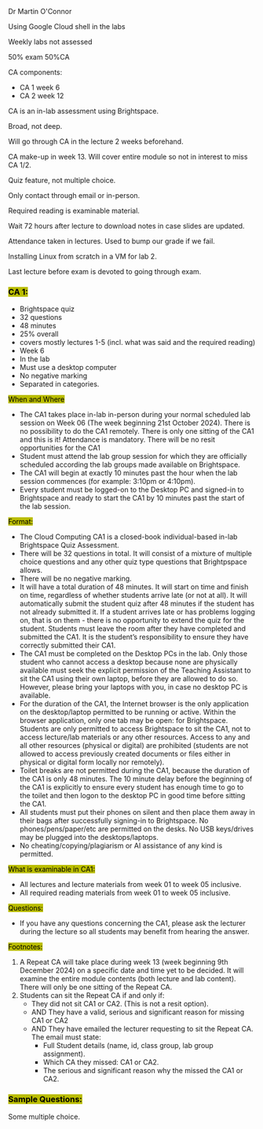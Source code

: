 Dr Martin O'Connor

Using Google Cloud shell in the labs

Weekly labs not assessed

50% exam 50%CA

CA components:
- CA 1 week 6 
- CA 2 week 12

CA is an in-lab assessment using Brightspace.

Broad, not deep.

Will go through CA in the lecture 2 weeks beforehand.

CA make-up in week 13. Will cover entire module so not in interest to miss CA 1/2.

Quiz feature, not multiple choice.

Only contact through email or in-person.

Required reading is examinable material.

Wait 72 hours after lecture to download notes in case slides are updated.

Attendance taken in lectures. Used to bump our grade if we fail.

Installing Linux from scratch in a VM for lab 2.

Last lecture before exam is devoted to going through exam.

### <mark style="background: #BABD00;">CA 1:</mark>
- Brightspace quiz
- 32 questions
- 48 minutes
- 25% overall
- covers mostly lectures 1-5 (incl. what was said and the required reading)
- Week 6
- In the lab
- Must use a desktop computer
- No negative marking
- Separated in categories.

<mark style="background: #BABD00;">When and Where</mark>
- The CA1 takes place in-lab in-person during your normal scheduled lab session on Week 06 (The week beginning 21st October 2024). There is no possibility to do the CA1 remotely. There is only one sitting of the CA1 and this is it! Attendance is mandatory. There will be no resit opportunities for the CA1
- Student must attend the lab group session for which they are officially scheduled according the lab groups made available on Brightspace.
- The CA1 will begin at exactly 10 minutes past the hour when the lab session commences (for example: 3:10pm or 4:10pm).
- Every student must be logged-on to the Desktop PC and signed-in to Brightspace and ready to start the CA1 by 10 minutes past the start of the lab session.
    

<mark style="background: #BABD00;">Format:</mark>
- The Cloud Computing CA1 is a closed-book individual-based in-lab Brightspace Quiz Assessment.
- There will be 32 questions in total. It will consist of a mixture of multiple choice questions and any other quiz type questions that Brightpspace allows.
- There will be no negative marking.
- It will have a total duration of 48 minutes. It will start on time and finish on time, regardless of whether students arrive late (or not at all). It will automatically submit the student quiz after 48 minutes if the student has not already submitted it. If a student arrives late or has problems logging on, that is on them - there is no opportunity to extend the quiz for the student. Students must leave the room after they have completed and submitted the CA1. It is the student’s responsibility to ensure they have correctly submitted their CA1.
- The CA1 must be completed on the Desktop PCs in the lab. Only those student who cannot access a desktop because none are physically available must seek the explicit permission of the Teaching Assistant to sit the CA1 using their own laptop, before they are allowed to do so. However, please bring your laptops with you, in case no desktop PC is available.
- For the duration of the CA1, the Internet browser is the only application on the desktop/laptop permitted to be running or active. Within the browser application, only one tab may be open: for Brightspace. Students are only permitted to access Brightspace to sit the CA1, not to access lecture/lab materials or any other resources. Access to any and all other resources (physical or digital) are prohibited (students are not allowed to access previously created documents or files either in physical or digital form locally nor remotely).
- Toilet breaks are not permitted during the CA1, because the duration of the CA1 is only 48 minutes. The 10 minute delay before the beginning of the CA1 is explicitly to ensure every student has enough time to go to the toilet and then logon to the desktop PC in good time before sitting the CA1.
- All students must put their phones on silent and then place them away in their bags after successfully signing-in to Brightspace. No phones/pens/paper/etc are permitted on the desks. No USB keys/drives may be plugged into the desktops/laptops.
- No cheating/copying/plagiarism or AI assistance of any kind is permitted.
    

<mark style="background: #BABD00;">What is examinable in CA1:</mark>
- All lectures and lecture materials from week 01 to week 05 inclusive.
- All required reading materials from week 01 to week 05 inclusive.
    

<mark style="background: #BABD00;">Questions:</mark>
- If you have any questions concerning the CA1, please ask the lecturer during the lecture so all students may benefit from hearing the answer.

<mark style="background: #BABD00;">Footnotes:</mark>
1. A Repeat CA will take place during week 13 (week beginning 9th December 2024) on a specific date and time yet to be decided. It will examine the entire module contents (both lecture and lab content). There will only be one sitting of the Repeat CA.
2. Students can sit the Repeat CA if and only if:
    - They did not sit CA1 or CA2. (This is not a resit option).
    - AND They have a valid, serious and significant reason for missing CA1 or CA2
    - AND They have emailed the lecturer requesting to sit the Repeat CA. The email must state:
        - Full Student details (name, id, class group, lab group assignment).
        - Which CA they missed: CA1 or CA2.
        - The serious and significant reason why the missed the CA1 or CA2.

### <mark style="background: #BABD00;">Sample Questions:</mark>



Some multiple choice.